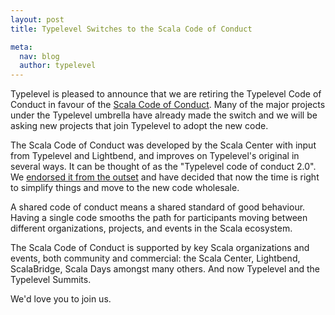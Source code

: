 ```yaml
---
layout: post
title: Typelevel Switches to the Scala Code of Conduct

meta:
  nav: blog
  author: typelevel
---
```


Typelevel is pleased to announce that we are retiring the Typelevel Code of
Conduct in favour of the [Scala Code of Conduct][scoc]. Many of the major projects
under the Typelevel umbrella have already made the switch and we will be asking
new projects that join Typelevel to adopt the new code.

The Scala Code of Conduct was developed by the Scala Center with input from
Typelevel and Lightbend, and improves on Typelevel's original in several ways.
It can be thought of as the "Typelevel code of conduct 2.0". We [endorsed it
from the outset](https://typelevel.org/blog/2016/12/17/scala-coc.html) and have
decided that now the time is right to simplify things and move to the new code
wholesale.

A shared code of conduct means a shared standard of good behaviour. Having a
single code smooths the path for participants moving between different
organizations, projects, and events in the Scala ecosystem.

The Scala Code of Conduct is supported by key Scala organizations and events,
both community and commercial: the Scala Center, Lightbend, ScalaBridge, Scala
Days amongst many others. And now Typelevel and the Typelevel Summits.

We'd love you to join us.

[scoc]: /code-of-conduct.html
